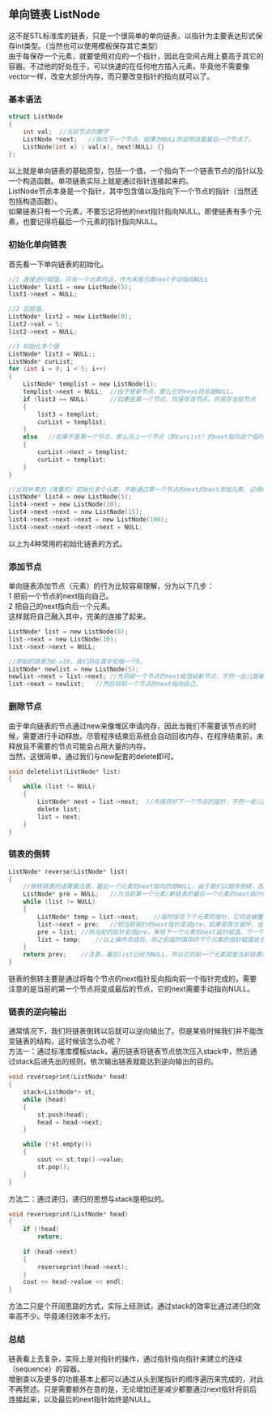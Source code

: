 ## 单向链表 ListNode
这不是STL标准库的链表，只是一个很简单的单向链表，以指针为主要表达形式保存int类型。（当然也可以使用模板保存其它类型）   
由于每保存一个元素，就要使用对应的一个指针，因此在空间占用上要高于其它的容器。不过他的好处在于，可以快速的在任何地方插入元素，毕竟他不需要像vector一样，改变大部分内存，而只要改变指针的指向就可以了。     
### 基本语法
```c
struct ListNode   
{  
    int val;  //当前节点的数字
    ListNode *next;   //指向下一个节点，如果为NULL则说明这是最后一个节点了。  
    ListNode(int x) : val(x), next(NULL) {}   
};   
```  
以上就是单向链表的基础原型，包括一个值，一个指向下一个链表节点的指针以及一个构造函数。单项链表实际上就是通过指针连接起来的。   
ListNode节点本身是一个指针，其中包含值以及指向下一个节点的指针（当然还包括构造函数）。   
如果链表只有一个元素，不要忘记将他的next指针指向NULL。即使链表有多个元素，也要记得将最后一个元素的指针指向NULL。   
### 初始化单向链表
首先看一下单向链表的初始化。   
```c
//1 直接进行赋值，只有一个元素的话，作为末尾元素next手动指向NULL   
ListNode* list1 = new ListNode(5);  
list1->next = NULL;  

//2 后赋值。   
ListNode* list2 = new ListNode(0);   
list2->val = 5;  
list2->next = NULL;  

//3 初始化多个值   
ListNode* list3 = NULL;;  
ListNode* curList;   
for (int i = 0; i < 5; i++)  
{   
	ListNode* templist = new ListNode(i);  
	templist->next = NULL;	//由于是新节点，那么它的next将总是NULL。     
	if (list3 == NULL)		//如果是第一个节点，则保存该节点，并保存当前节点     
	{   
		list3 = templist;  
		curList = templist;  
	}  
	else   //如果不是第一个节点，那么将上一个节点（即curList）的next指向这个临时新节点后，再将临时新节点赋值给当前节点。    
	{  
		curList->next = templist;  
		curList = templist;  
	}  
}    

//比较朴素的（难看的）初始化多个元素。不断通过第一个节点的next的next添加元素，记得给最后一个next赋值为NULL。    
ListNode* list4 = new ListNode(5);  
list4->next = new ListNode(10);  
list4->next->next = new ListNode(15);  
list4->next->next->next = new ListNode(100); 
list4->next->next->next->next = NULL;      
```  
以上为4种常用的初始化链表的方式。   
### 添加节点  
单向链表添加节点（元素）的行为比较容易理解，分为以下几步：  
1 把前一个节点的next指向自己。  
2 把自己的next指向后一个元素。  
这样就将自己融入其中，完美的连接了起来。   
```c
ListNode* list = new ListNode(0);  
list->next = new ListNode(10);  
list->next->next = NULL;   

//原始的链表为0->10，我们将在其中安插一个5。     
ListNode* newlist = new ListNode(5);     
newlist->next = list->next;	//先将前一个节点的next赋值给新节点，不然一会儿就被覆盖了。       
list->next = newlist;	//然后将前一个节点的next指向自己。    
```  
### 删除节点   
由于单向链表的节点通过new来像堆区申请内存，因此当我们不需要该节点的时候，需要进行手动释放。尽管程序结束后系统会自动回收内存，在程序结束前，未释放且不需要的节点可能会占用大量的内存。   
当然，这很简单，通过我们与new配套的delete即可。   
```c
void deletelist(ListNode* list)  
{  
	while (list != NULL)  
	{  
		ListNode* next = list->next;  //先保存好下一个节点的指针，不然一会儿释放掉当前指针了，就再也找不到后面的节点了。  
		delete list;  
		list = next;  
	}  
}   
```
### 链表的倒转
```c
ListNode* reverse(ListNode* list)  
{   
	//倒转链表的话需要注意，最后一个元素的next指向的是NULL，由于我们以顺序倒转，因此先倒转第一个元素，它将变成新链表的最后一个元素，需要将其newxt指针指向NULL。   
	ListNode* pre = NULL;	//为当前第一个元素/新链表的最后一个元素的next指针做准备   
	while (list != NULL)  
	{   
		ListNode* temp = list->next;	//临时保存下个元素的指针，它将会被覆盖。  
		list->next = pre;	//把当前指针的next指针变成pre，如果是首次循环，当前指针在反转后则作为新链表的最后一个元素，它的next指针应该指向NULL。    
		pre = list;	//将当前的指针变成pre，来给下一个元素的next指针赋值。下一个元素应该在新链表中应该作为前一个元素，并且next指针指向现在的这个元素。  
		list = temp;	//以上操作完成后，将之前临时保存的下个元素的指针赋值给当前元素，继续循环操作下个元素。    
	}  
	return prev;	//注意，最后list已经为NULL，所以它的前一个元素就是当前链表的第一个元素。     
}  
```  
链表的倒转主要是通过将每个节点的next指针反向指向前一个指针完成的，需要注意的是当前的第一个节点将变成最后的节点，它的next需要手动指向NULL。   
### 链表的逆向输出
通常情况下，我们将链表倒转以后就可以逆向输出了。但是某些时候我们并不能改变链表的结构，这时候该怎么办呢？   
方法一：通过标准库模板stack，遍历链表将链表节点依次压入stack中，然后通过stack后进先出的规则，依次输出链表就能达到逆向输出的目的。   
```c
void reverseprint(ListNode* head)  
{  
	stack<ListNode*> st;  
	while (head)  
	{  
		st.push(head);  
		head = head->next;   
	}  

	while (!st.empty())  
	{   
		cout << st.top()->value;  
		st.pop();   
	}  
}   
```
方法二：通过递归，递归的思想与stack是相似的。      
```c
void reverseprint(ListNode* head)  
{   
	if (!head)  
		return;  
    
	if (head->next) 
	{   
		reverseprint(head->next);   
	}   
	cout << head->value << endl;  
}   
```   
方法二只是个开阔思路的方式，实际上经测试，通过stack的效率比通过递归的效率高不少。毕竟递归效率不太行。   
### 总结 
链表看上去复杂，实际上是对指针的操作，通过指针指向指针来建立的连续（sequence）的容器。   
增删查以及更多的功能基本上都可以通过从头到尾指针的顺序遍历来完成的，对此不再赘述。只是需要额外在意的是，无论增加还是减少都要通过next指针将前后连接起来，以及最后的next指针始终是NULL。       